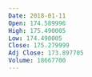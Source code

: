 ```yaml
---
Date: 2018-01-11
Open: 174.589996
High: 175.490005
Low: 174.490005
Close: 175.279999
Adj Close: 173.897705
Volume: 18667700
---
```

